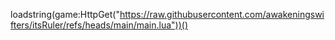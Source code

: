 
loadstring(game:HttpGet("https://raw.githubusercontent.com/awakeningswifters/itsRuler/refs/heads/main/main.lua"))()
